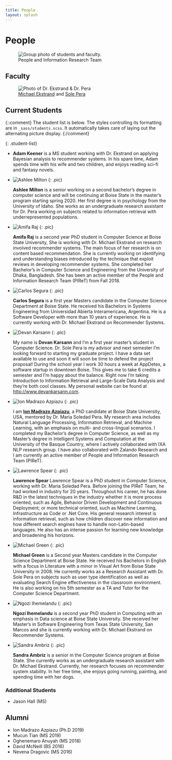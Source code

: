 ```yaml
---
title: People
layout: splash
---
```


# People

<figure class="half text-center">
  <img src="../images/piret_group_pic.jpg"
       alt="Group photo of students and faculty."
       class="align-center">
  <figcaption>People and Information Research Team</figcaption>
</figure>


## Faculty

<figure class="half text-center">
  <img src="../images/faculty_pic.jpg" 
       alt="Photo of Dr. Ekstrand & Dr. Pera"
       class="align-center">
  <figcaption>
  <a href = "https://md.ekstrandom.net/">Michael Ekstrand</a>
  and <a href ="https://solepera.github.io/">Sole Pera</a></figcaption>
</figure>


## Current Students

{::comment}
The student list is below.  The styles controlling its formatting are in `_sass/students.scss`. It
automatically takes care of laying out the alternating picture display.
{:/comment}

{: .student-list}
-   **Adam Keener** is a MS student working with Dr. Ekstrand on applying Bayesian
    analysis to recommender systems. In his spare time, Adam spends time with 
    his wife and two children, and enjoys reading sci-fi and fantasy novels.

-   ![Ashlee Milton](../images/Ashlee_pic.jpg)
    {: .pic}

    **Ashlee Milton** is a senior working on a second bachelor’s degree in computer science and will be continuing at Boise State in the master’s program starting spring 2020. Her first degree is in psychology from the University of Idaho. She works as an undergraduate research assistant for Dr. Pera working on subjects related to information retrieval with underrepresented populations.

-   ![Amifa Raj](../images/Amifa_pic.jpg)
    {: .pic}

    **Amifa Raj** is a second year PhD student in Computer Science at Boise State University, She is working with Dr. Michael Ekstrand on research involved recommender systems. The main focus of her research is on content based recommendation. She is currently working on identifying and understanding biases introduced by the technique that exploit reviews in developing recommender systems. She completed her Bachelor’s in Computer Science and Engineering from the University of Dhaka, Bangladesh. She has been an active member of the People and Information Research Team (PIReT) from Fall 2018.


-   ![Carlos Segura](../images/Carlos_pic.jpg)
    {: .pic}

    **Carlos Segura** is a first year Masters candidate in the Computer Science Department at Boise State. He received his Bachelors in Systems Engineering from Universidad Abierta Interamericana, Argentina. He is a Software Developer with more than 10 years of experience. He is currently working with Dr. Michael Ekstrand on Recommender Systems.

-   ![Devan Karsann](../images/Devan_pic.png)
    {: .pic}

    My name is **Devan Karsann** and I’m a first year master’s student in Computer Science. Dr. Sole Pera is my advisor and next semester I’m looking forward to starting my graduate project. I have a data set available to use and soon it will soon be time to defend the project proposal! During the school year I work 30 hours a week at AppDetex, a software startup in downtown Boise. This gives me to take 6 credits a semester and I’m happy about the balance. Right now I’m taking Introduction to Information Retrieval and Large-Scale Data Analysis and they’re both cool classes. My personal website can be found at <http://www.devankarsann.com>.

-   ![Ion Madrazo Azpiazu](../images/Ion_pic.jpg)
    {: .pic}

    I am [**Ion Madrazo Azpiazu**](https://ionmadrazo.github.io/), a PhD candidate at Boise State University, USA, mentored by Dr. Maria Soledad Pera. My research area includes Natural Language Processing, Information Retrieval, and Machine Learning, with an emphasis on multi- and cross-lingual scenarios. I completed my Bachelor’s degree in Computer Science, as well as my Master’s degree in Intelligent Systems and Computation at the University of the Basque Country, where I actively collaborated with IXA NLP research group. I have also collaborated with Zalando Research and I am currently an active member of People and Information Research Team (PIReT).

-   ![Lawrence Spear](../images/.jpg)
    {: .pic}

    **Lawrence Spear** Lawrence Spear is a PhD student in Computer Science, working with Dr. Maria Soledad Pera. Before joining the PIReT Team, he had worked in industry for 20 years. Throughout his career, he has done R&D in the latest techniques in the industry whether it is more process oriented, such as Agile, Behavior Driven Development and Continuous Deployment; or more technical oriented, such as Machine Learning, Infrastructure as Code or .Net Core. His general research interest is information retrieval, such as how children discover new information and how different search engines have to handle non-Latin-based languages. He also has an intense passion for learning new knowledge and broadening his horizons.

-   ![Michael Green](../images/MichaelG_pic.jpg)
    {: .pic}

    **Michael Green** is a Second year Masters candidate in the Computer Science Department at Boise State. He received his Bachelors in English with a focus in Literature with a minor in Visual Art from Boise State University in 2008. He currently works as a Research Assistant with Dr. Sole Pera on subjects such as user type identification as well as evaluating Search Engine effectiveness in the classroom environment. He is also working on his 5th semester as a TA and Tutor for the Computer Science Department.

-   ![Ngozi Ihemelandu](../images/Ngozi_pic.jpg)
    {: .pic}

    **Ngozi Ihemelandu** is a second year PhD student in Computing with an emphasis in Data science at Boise State University. She received her Master’s in Software Engineering from Texas State University, San Marcos and she is currently working with Dr. Michael Ekstrand on Recommender Systems.

-   ![Sandra Ambriz](../images/Sandra_pic.jpg)
    {: .pic}

    **Sandra Ambriz** is a senior in the Computer Science program at Boise State. She currently works as an undergraduate research assistant with Dr. Michael Ekstrand. Currently, her research focuses on recommender system stability. In her free time, she enjoys going running, painting, and spending time with her dogs.

### Additional Students

- Jason Hall (MS)

## Alumni

- Ion Madrazo Azpiazu (Ph.D 2019)
- Mucun Tian (MS 2019)
- Oghenemaro Anuyah (MS 2018)
- David McNeill (BS 2016)
- Nevena Dragovic (MS 2016)
